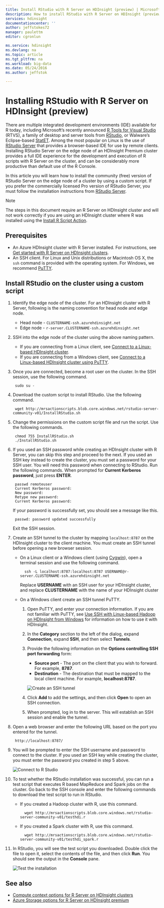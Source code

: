 ```yaml
---
title: Install RStudio with R Server on HDInsight (preview) | Microsoft Azure
description: How to install RStudio with R Server on HDInsight (preview).
services: hdinsight
documentationcenter: ''
author: jeffstokes72
manager: paulettm
editor: cgronlun

ms.service: hdinsight
ms.devlang: na
ms.topic: article
ms.tgt_pltfrm: na
ms.workload: big-data
ms.date: 05/24/2016
ms.author: jeffstok

---
```

# Installing RStudio with R Server on HDInsight (preview)
There are multiple integrated development environments (IDE) available for R today, including Microsoft’s recently announced [R Tools for Visual Studio](https://www.visualstudio.com/en-us/features/rtvs-vs.aspx) (RTVS), a family of desktop and server tools from [RStudio](https://www.rstudio.com/products/rstudio-server/), or Walware’s Eclipse-based [StatET](http://www.walware.de/goto/statet). Among the most popular on Linux is the use of [RStudio Server](https://www.rstudio.com/products/rstudio-server/) that provides a browser-based IDE for use by remote clients.  Installing RStudio Server on the edge node of an HDInsight Premium cluster provides a full IDE experience for the development and execution of R scripts with R Server on the cluster, and can be considerably more productive than default use of the R Console.

In this article you will learn how to install the community (free) version of RStudio Server on the edge node of a cluster by using a custom script. If you prefer the commercially licensed Pro version of RStudio Server, you must follow the installation instructions from [RStudio Server](https://www.rstudio.com/products/rstudio/download-server/).

> [!NOTE]
> The steps in this document require an R Server on HDInsight cluster and will not work correctly if you are using an HDInsight cluster where R was installed using the [Install R Script Action](hdinsight-hadoop-r-scripts-linux.md).
> 
> 

## Prerequisites
* An Azure HDInsight cluster with R Server installed. For instructions, see [Get started with R Server on HDInsight clusters](hdinsight-hadoop-r-server-get-started.md).
* An SSH client. For Linux and Unix distributions or Macintosh OS X, the `ssh` command is provided with the operating system. For Windows, we recommend [PuTTY](http://www.chiark.greenend.org.uk/~sgtatham/putty/download.html). 

## Install RStudio on the cluster using a custom script
1. Identify the edge node of the cluster. For an HDInsight cluster with R Server, following is the naming convention for head node and edge node.
   
   * Head node - `CLUSTERNAME-ssh.azurehdinsight.net`
   * Edge node - `r-server.CLUSTERNAME-ssh.azurehdinsight.net` 
2. SSH into the edge node of the cluster using the above naming pattern. 
   
   * If you are connecting from a Linux client, see [Connect to a Linux-based HDInsight cluster](hdinsight-hadoop-linux-use-ssh-unix.md#connect-to-a-linux-based-hdinsight-cluster).
   * If you are connecting from a Windows client, see [Connect to a Linux-based HDInsight cluster using PuTTY](hdinsight-hadoop-linux-use-ssh-windows.md#connect-to-a-linux-based-hdinsight-cluster).
3. Once you are connected, become a root user on the cluster. In the SSH session, use the following command.
   
        sudo su -
4. Download the custom script to install RStudio. Use the following command.
   
        wget http://mrsactionscripts.blob.core.windows.net/rstudio-server-community-v01/InstallRStudio.sh
5. Change the permissions on the custom script file and run the script. Use the following commands.
   
        chmod 755 InstallRStudio.sh
        ./InstallRStudio.sh
6. If you used an SSH password while creating an HDInsight cluster with R Server, you can skip this step and proceed to the next. If you used an SSH key instead to create the cluster, you must set a password for your SSH user. You will need this password when connecting to RStudio. Run the following commands. When prompted for **Current Kerberos password**, just press **ENTER**.
   
        passwd remoteuser
        Current Kerberos password:
        New password:
        Retype new password:
        Current Kerberos password:
   
    If your password is successfully set, you should see a message like this.
   
        passwd: password updated successfully

    Exit the SSH session.

1. Create an SSH tunnel to the cluster by mapping `localhost:8787` on the HDInsight cluster to the client machine. You must create an SSH tunnel before opening a new browser session.
   
   * On a Linux client or a Windows client (using [Cygwin](http://www.redhat.com/services/custom/cygwin/)), open a terminal session and use the following command.
     
           ssh -L localhost:8787:localhost:8787 USERNAME@r-server.CLUSTERNAME-ssh.azurehdinsight.net
     
       Replace **USERNAME** with an SSH user for your HDInsight cluster, and replace **CLUSTERNAME** with the name of your HDInsight cluster        
   * On a Windows client create an SSH tunnel PuTTY.
     
     1. Open PuTTY, and enter your connection information. If you are not familiar with PuTTY, see [Use SSH with Linux-based Hadoop on HDInsight from Windows](hdinsight-hadoop-linux-use-ssh-windows.md) for information on how to use it with HDInsight.
     2. In the **Category** section to the left of the dialog, expand **Connection**, expand **SSH**, and then select **Tunnels**.
     3. Provide the following information on the **Options controlling SSH port forwarding** form:
        
        * **Source port** - The port on the client that you wish to forward. For example, **8787**.
        * **Destination** - The destination that must be mapped to the local client machine. For example, **localhost:8787**.
        
        ![Create an SSH tunnel](./media/hdinsight-hadoop-r-server-install-r-studio/createsshtunnel.png "Create an SSH tunnel")
     4. Click **Add** to add the settings, and then click **Open** to open an SSH connection.
     5. When prompted, log in to the server. This will establish an SSH session and enable the tunnel.
2. Open a web browser and enter the following URL based on the port you entered for the tunnel.
   
        http://localhost:8787/ 
3. You will be prompted to enter the SSH username and password to connect to the cluster. If you used an SSH key while creating the cluster, you must enter the password you created in step 5 above.
   
    ![Connect to R Studio](./media/hdinsight-hadoop-r-server-install-r-studio/connecttostudio.png "Create an SSH tunnel")
4. To test whether the RStudio installation was successful, you can run a test script that executes R based MapReduce and Spark jobs on the cluster. Go back to the SSH console and enter the following commands to download the test script to run in RStudio.
   
   * If you created a Hadoop cluster with R, use this command.
     
           wget http://mrsactionscripts.blob.core.windows.net/rstudio-server-community-v01/testhdi.r
   * If you created a Spark cluster with R, use this command.
     
           wget http://mrsactionscripts.blob.core.windows.net/rstudio-server-community-v01/testhdi_spark.r
5. In RStudio, you will see the test script you downloaded. Double click the file to open it, select the contents of the file, and then click **Run**. You should see the output in the **Console** pane.
   
   ![Test the installation](./media/hdinsight-hadoop-r-server-install-r-studio/test-r-script.png "Test the installation")

## See also
* [Compute context options for R Server on HDInsight clusters](hdinsight-hadoop-r-server-compute-contexts.md)
* [Azure Storage options for R Server on HDInsight premium](hdinsight-hadoop-r-server-storage.md)


